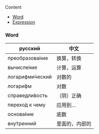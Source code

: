 Content

- [Word](#word)
- [Expression](#expression)

### Word

| русский                  | 中文                 |
|--------------------------|--------------------|
| преобразова́ние | 换算，转换 |
| вычисле́ние | 计算，运算 |
| логарифми́ческий | 对数的 |
| логари́фм | 对数 |
| справедли́вость | （阴）正确 |
| перехо́д к чему | 应用到… |
| основа́ние | 底数 |
| вну́тренний | 里面的，内部的 |